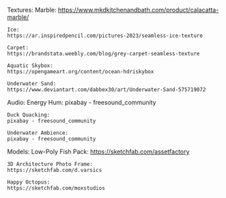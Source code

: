 Textures:
    Marble:
    https://www.mkdkitchenandbath.com/product/calacatta-marble/

    Ice:
    https://ar.inspiredpencil.com/pictures-2023/seamless-ice-texture

    Carpet:
    https://brandstata.weebly.com/blog/grey-carpet-seamless-texture

    Aquatic Skybox:
    https://opengameart.org/content/ocean-hdriskybox

    Underwater Sand:
    https://www.deviantart.com/dabbex30/art/Underwater-Sand-575719072

Audio:
    Energy Hum:
    pixabay - freesound_community
    
    Duck Quacking:
    pixabay - freesound_community

    Underwater Ambience:
    pixabay - freesound_community

Models:
    Low-Poly Fish Pack:
    https://sketchfab.com/assetfactory

    3D Architecture Photo Frame:
    https://sketchfab.com/d.varsics

    Happy Octopus:
    https://sketchfab.com/moxstudios
